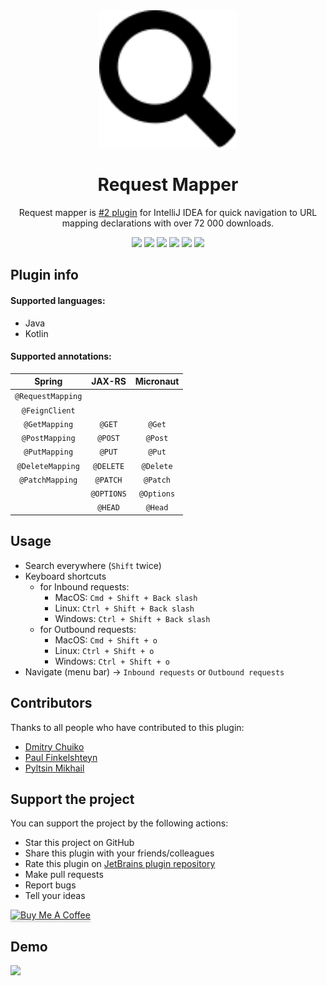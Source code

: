 <div align="center">
    <a href="https://plugins.jetbrains.com/plugin/9567-request-mapper">
        <img src="./src/main/resources/META-INF/pluginIcon.svg" width="220" height="220" alt="logo"/>
    </a>
</div>
<h1 align="center">Request Mapper</h1>
<p align="center">Request mapper is <a href="https://plugins.jetbrains.com/search?tags=Navigation">#2 plugin</a> for IntelliJ IDEA for quick navigation to URL mapping declarations with over 72 000 downloads.</p>

<p align="center">
<a href="https://github.com/viartemev/requestmapper/actions?query=workflow%3ACI"><img src="https://github.com/viartemev/requestmapper/workflows/CI/badge.svg?branch=master"></a>
<a href="https://plugins.jetbrains.com/plugin/9567-request-mapper"><img src="https://img.shields.io/jetbrains/plugin/d/9567-request-mapper.svg"></a>
<a href="https://plugins.jetbrains.com/plugin/9567-request-mapper"><img src="https://img.shields.io/jetbrains/plugin/v/9567-request-mapper.svg?maxAge=2592000"></a>
<a href="https://codecov.io/gh/viartemev/requestmapper"><img src="https://codecov.io/gh/viartemev/requestmapper/branch/master/graph/badge.svg"></a>
<a href="https://www.codetriage.com/viartemev/requestmapper"><img src="https://www.codetriage.com/viartemev/requestmapper/badges/users.svg"></a>
<a href="https://snyk.io/test/github/viartemev/requestmapper?targetFile=build.gradle"><img src="https://snyk.io/test/github/viartemev/requestmapper/badge.svg?targetFile=build.gradle"></a>
</p>

## Plugin info

#### Supported languages:

- Java
- Kotlin

#### Supported annotations:

| Spring  | JAX-RS  | Micronaut  |
|:-:|:-:|:-:|
| ```@RequestMapping``` | | |
| ```@FeignClient``` | | |
| ```@GetMapping``` | ```@GET``` | ```@Get``` |
| ```@PostMapping```  | ```@POST``` | ```@Post``` |
| ```@PutMapping``` | ```@PUT``` | ```@Put``` |
| ```@DeleteMapping``` | ```@DELETE``` | ```@Delete``` |
| ```@PatchMapping``` | ```@PATCH``` |  ```@Patch``` |
| | ```@OPTIONS``` |  ```@Options``` |
| | ```@HEAD``` | ```@Head``` |

## Usage

- Search everywhere (```Shift``` twice)
- Keyboard shortcuts
    - for Inbound requests:
        - MacOS: ```Cmd + Shift + Back slash```
        - Linux: ```Ctrl + Shift + Back slash```
        - Windows: ```Ctrl + Shift + Back slash```
    - for Outbound requests:
        - MacOS: ```Cmd + Shift + o```
        - Linux: ```Ctrl + Shift + o```
        - Windows: ```Ctrl + Shift + o```
- Navigate (menu bar) -> ```Inbound requests``` or ```Outbound requests```

## Contributors

Thanks to all people who have contributed to this plugin:
+ [Dmitry Chuiko](https://github.com/dchuiko)
+ [Paul Finkelshteyn](https://github.com/asm0dey)
+ [Pyltsin Mikhail](https://github.com/pyltsin)

## Support the project

You can support the project by the following actions:
* Star this project on GitHub
* Share this plugin with your friends/colleagues
* Rate this plugin on [JetBrains plugin repository](https://plugins.jetbrains.com/plugin/9567-request-mapper)
* Make pull requests
* Report bugs
* Tell your ideas

<a href="https://www.buymeacoffee.com/vartemyev" target="_blank"><img src="https://www.buymeacoffee.com/assets/img/custom_images/orange_img.png" alt="Buy Me A Coffee" style="height: 41px !important;width: 174px !important;box-shadow: 0px 3px 2px 0px rgba(190, 190, 190, 0.5) !important;-webkit-box-shadow: 0px 3px 2px 0px rgba(190, 190, 190, 0.5) !important;" ></a>

## Demo

![](art/requestmapper.gif)
